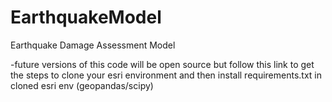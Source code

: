 # EarthquakeModel
Earthquake Damage Assessment Model


-future versions of this code will be open source but follow this link to get the steps to clone your esri environment and then install requirements.txt in cloned esri env
(geopandas/scipy)

